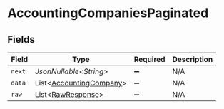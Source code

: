 # AccountingCompaniesPaginated


## Fields

| Field                                                                    | Type                                                                     | Required                                                                 | Description                                                              |
| ------------------------------------------------------------------------ | ------------------------------------------------------------------------ | ------------------------------------------------------------------------ | ------------------------------------------------------------------------ |
| `next`                                                                   | *JsonNullable\<String>*                                                  | :heavy_minus_sign:                                                       | N/A                                                                      |
| `data`                                                                   | List\<[AccountingCompany](../../models/components/AccountingCompany.md)> | :heavy_minus_sign:                                                       | N/A                                                                      |
| `raw`                                                                    | List\<[RawResponse](../../models/components/RawResponse.md)>             | :heavy_minus_sign:                                                       | N/A                                                                      |